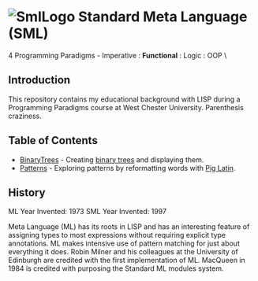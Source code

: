 # ![SmlLogo](https://github.com/Spades86/Undergraduate/blob/master/images/SmlLogo.png) Standard Meta Language (SML)

4 Programming Paradigms - Imperative : <b>Functional</b> : Logic : OOP
\
## Introduction
This repository contains my educational background with LISP during a Programming Paradigms course at West Chester University. Parenthesis craziness.

## Table of Contents
* [BinaryTrees](https://github.com/Spades86/Undergraduate/tree/master/SML/BinaryTrees) - Creating [binary trees](https://www.geeksforgeeks.org/binary-tree-data-structure/) and displaying them.
* [Patterns](https://github.com/Spades86/Undergraduate/tree/master/SML/Patterns) - Exploring patterns by reformatting words with [Pig Latin](https://en.wikipedia.org/wiki/Pig_Latin).
## History
ML Year Invented: 1973
SML Year Invented: 1997

Meta Language (ML) has its roots in LISP and has an interesting feature of assigning types to most expressions without requiring explicit type annotations. ML makes intensive use of pattern matching for just about everything it does. Robin Milner and his colleagues at the University of Edinburgh are credited with the first implementation of ML. MacQueen in 1984 is credited with purposing the Standard ML modules system.



